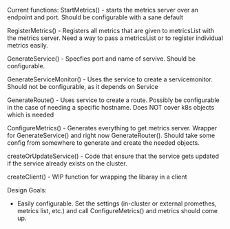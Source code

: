 Current functions:
StartMetrics() - starts the metrics server over an endpoint and port. Should be configurable with a sane default

RegisterMetrics() - Registers all metrics that are given to metricsList with the metrics server. Need a way to pass a metricsList or to register individual metrics easily.

GenerateService() - Specfies port and name of servive. Should be configurable.

GenerateServiceMonitor() - Uses the service to create a servicemonitor. Should not be configurable, as it depends on Service

GenerateRoute() - Uses service to create a route. Possibly be configurable in the case of needing a specific hostname. Does NOT cover k8s objects which is needed

ConfigureMetrics() - Generates everything to get metrics server. Wrapper for GenerateService() and right now GenerateRouter(). Should take some config from somewhere to generate and create the needed objects.

createOrUpdateService() - Code that ensure that the service gets updated if the service already exists on the cluster.

createClient() - WIP function for wrapping the libaray in a client

Design Goals:
- Easily configurable. Set the settings (in-cluster or external promethes, metrics list, etc.) and call ConfigureMetrics() and metrics should come up.

